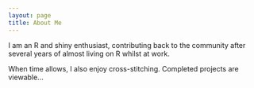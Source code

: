```yaml
---
layout: page
title: About Me
---
```


I am an R and shiny enthusiast, contributing back to the community after several years of almost living on R whilst at work.

When time allows, I also enjoy cross-stitching. Completed projects are viewable...


